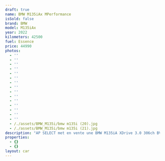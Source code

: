 ```yaml
---
draft: true
name: BMW M135iAx MPerformance
isSold: false
brand: BMW
model: M135iAx
year: 2022
kilometers: 42500
fuel: Essence
price: 44990
photos:
  - ''
  - ''
  - ''
  - ''
  - ''
  - ''
  - ''
  - ''
  - ''
  - ''
  - ''
  - ''
  - ''
  - ''
  - ''
  - /./assets/BMW_M135i/bmw m135i (20).jpg
  - /./assets/BMW_M135i/bmw m135i (21).jpg
description: "AP SELECT met en vente une BMW M135iA XDrive 3.0 306ch BVA8 finition M Performance.\n\nModèle du 10/2022 avec 42500km.\n\nCouleur blanc alpinweiss métal, intérieur cuir MPerf noir\n\nVéhicule origine France \U0001F1EB\U0001F1F7 de première main\n\nExtension Garantie constructeur 3 ans jusqu’au 10/2027.\n\nÉquipements et options :\n- Boîte BVA8\n- Pack M Performance\n- Freinage MSport\n- Suspensions DirectDrive M\n- Direction DirectDrive M\n- Capot moteur actif\n- Pack confort\n- Pack innovation\n- Digital cockpit\n- Logo historique « 50 ans »\n- Intérieur cuir étendu\n- Vitrage arrière surteinté\n- Intérieur cuir MPerf noir\n- Sièges électriques et chauffants\n- Volant chauffant\n- Jantes 19 style 552M\n- Affichage tête haute\n- Pack éclairage ambiance intérieur\n- Keyless démarrage sans clé\n- Pack son Harman Kardon\n- Ouverture Coffre électrique\n- Régulateur adaptatif\n- Park assist\n- BMW Car play\n- GPS 3D Europe\n- Lane Assist\n- Front Assist\n- Pack intérieur gris alu\n- Pack advanced full LED\n- Feux de jour à LED\n- Controle automatique des feux de route ALS\n- Parc distance contrôle PDC avant / arrière\n- Caméra de recul\n- Keyless Ouverture / fermeture sans clés\n- Démarrage sans clés\n- Connexion Ipod et USB\n- Volant multifonctions\n- Affichage multifonctions plus\n- Climatisation bi zone\n- Éclairage et essuie-glaces automatique\n- Rétroviseurs rabattable électriquement et chauffants\n- Rétroviseurs int / ext Electrochrome\n- Bluetooth\n- Éclairage d ambiance\n\n\nDisponible et visible sur RDV pour acheteur sérieux.\n\nPossibilité d'une garantie 3, 6 ou 12 mois en supplément.\n\nRéalisation des démarches d'immatriculation.\n\nAP SELECT c'est des solutions de courtage et conciergerie sur mesure pour profiter librement de sa passion et de son patrimoine.\n\nPrenez le volant, AP SELECT s'occupe du reste."
properties:
  - {}
  - {}
layout: car
---
```


